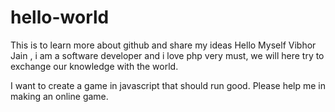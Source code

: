 # hello-world
This is to learn more about github and share my ideas
Hello Myself Vibhor Jain , i am a software developer and i love php very must, we will here try to exchange our knowledge with the world. 

I want to create a game in javascript that should run good. Please help me in making an online game. 
